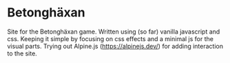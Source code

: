 # Betonghäxan

Site for the Betonghäxan game. Written using (so far) vanilla javascript and css. Keeping it simple by focusing on css effects and a minimal js for the visual parts.
Trying out Alpine.js (https://alpinejs.dev/) for adding interaction to the site.
